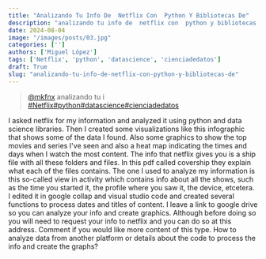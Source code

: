 ```yaml
---
title: "Analizando Tu Info De  Netflix Con  Python Y Bibliotecas De"
description: "analizando tu info de  netflix con  python y bibliotecas de"
date: 2024-08-04
image: "/images/posts/03.jpg"
categories: ['']
authors: ['Miguel López']
tags: ['Netflix', 'python', 'datascience', 'cienciadedatos']
draft: True
slug: "analizando-tu-info-de-netflix-con-python-y-bibliotecas-de"
---
```


<blockquote class="tiktok-embed" cite="{https://www.tiktok.com/@mkfnx/video/7158577185563921669}" data-video-id="7158577185563921669" style="max-width: 605px;min-width: 325px;" > <section> <a target="_blank" title="@mkfnx" href="https://www.tiktok.com/@mkfnx?refer=embed">@mkfnx</a> analizando tu i </section> <a title="Netflix" target="_blank" href="https://www.tiktok.com/tag/Netflix?refer=embed">#Netflix</a><a title="python" target="_blank" href="https://www.tiktok.com/tag/python?refer=embed">#python</a><a title="datascience" target="_blank" href="https://www.tiktok.com/tag/datascience?refer=embed">#datascience</a><a title="cienciadedatos" target="_blank" href="https://www.tiktok.com/tag/cienciadedatos?refer=embed">#cienciadedatos</a> </blockquote> <script async src="https://www.tiktok.com/embed.js"></script>

I asked netflix for my information and  analyzed it using python and data science libraries.  Then I created some visualizations like this  infographic that shows some of the data I found.  Also some graphics to show the top movies and series I've seen and also  a heat map indicating the times and days when I watch the most content.  The info that netflix gives you is a  ship file with all these folders and files.  In this pdf called covership they explain what each of the files contains.  The one I used to analyze my information is this so-called  view in activity which contains info about all the shows,  such as the time you started it,  the profile where you saw it,  the device, etcetera.  I edited it in google collap and visual studio code and  created several functions to process dates and titles of content.  I leave a link to google drive so you  can analyze your info and create graphics.  Although before doing so you will need to request  your info to netflix and you can do so at this address.  Comment if you would like more content of this type.  How to analyze data from another platform or details  about the code to process the info and create the graphs? 